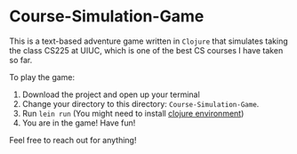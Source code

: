 # Course-Simulation-Game

This is a text-based adventure game written in `Clojure` that simulates taking the class CS225 at UIUC, which is one of the best CS courses I have taken so far. 

To play the game: 
1. Download the project and open up your terminal
2. Change your directory to this directory: `Course-Simulation-Game`.
3. Run `lein run` (You might need to install [clojure environment](https://leiningen.org/))
4. You are in the game! Have fun!

Feel free to reach out for anything!

<!-- --- -->
<!-- Declaration: This project is completely designed, created, and developed by me (Ruidi Huang) for the honors project of CS225 for the Fall 2021 semester. -->
